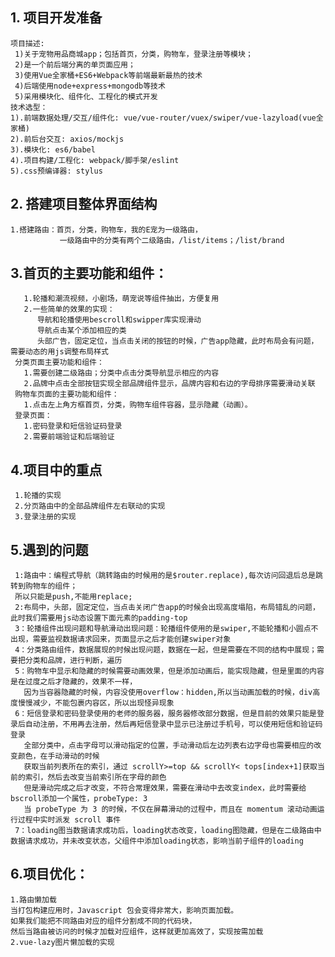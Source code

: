 
## 1. 项目开发准备
    项目描述:
     1)关于宠物用品商城app；包括首页，分类，购物车，登录注册等模块；
     2)是一个前后端分离的单页面应用；
     3)使用Vue全家桶+ES6+Webpack等前端最新最热的技术
     4)后端使用node+express+mongodb等技术
     5)采用模块化、组件化、工程化的模式开发
    技术选型：
    1).前端数据处理/交互/组件化: vue/vue-router/vuex/swiper/vue-lazyload(vue全家桶)
    2).前后台交互: axios/mockjs
    3).模块化: es6/babel
    4).项目构建/工程化: webpack/脚手架/eslint
    5).css预编译器: stylus


## 2. 搭建项目整体界面结构
    1.搭建路由：首页，分类，购物车，我的E宠为一级路由，
               一级路由中的分类有两个二级路由，/list/items；/list/brand
## 3.首页的主要功能和组件：
       1.轮播和潮流视频，小剧场，萌宠说等组件抽出，方便复用
       2.一些简单的效果的实现：
          导航和轮播使用bescroll和swipper库实现滑动
          导航点击某个添加相应的类
          头部广告，固定定位，当点击关闭的按钮的时候，广告app隐藏，此时布局会有问题，需要动态的用js调整布局样式
     分类页面主要功能和组件：
       1.需要创建二级路由；分类中点击分类导航显示相应的内容
       2.品牌中点击全部按钮实现全部品牌组件显示，品牌内容和右边的字母排序需要滑动关联
     购物车页面的主要功能和组件：
       1.点击左上角方框首页，分类，购物车组件容器，显示隐藏（动画）。
     登录页面：
       1.密码登录和短信验证码登录
       2.需要前端验证和后端验证

## 4.项目中的重点
     1.轮播的实现
     2.分页路由中的全部品牌组件左右联动的实现
     3.登录注册的实现


## 5.遇到的问题
     1:路由中：编程式导航（跳转路由的时候用的是$router.replace),每次访问回退后总是跳转到购物车的组件；
     所以只能是push,不能用replace;
     2:布局中，头部，固定定位，当点击关闭广告app的时候会出现高度塌陷，布局错乱的问题，此时我们需要用js动态设置下面元素的padding-top
     3：轮播组件出现问题和导航滑动出现问题：轮播组件使用的是swiper,不能轮播和小圆点不出现，需要监视数据请求回来，页面显示之后才能创建swiper对象
     4：分类路由组件，数据展现的时候出现问题，数据在一起，但是需要在不同的结构中展现；需要把分类和品牌，进行判断，遍历
     5：购物车中显示和隐藏的时候需要动画效果，但是添加动画后，能实现隐藏，但是里面的内容是在过度之后才隐藏的，效果不一样，
       因为当容器隐藏的时候，内容没使用overflow：hidden,所以当动画加载的时候，div高度慢慢减少，不能包裹内容区，所以出现怪异现象
     6：短信登录和密码登录使用的老师的服务器，服务器修改部分数据，但是目前的效果只能是登录后自动注册，不用再去注册，然后再短信登录中显示已注册过手机号，可以使用短信和验证码登录
       全部分类中，点击字母可以滑动指定的位置，手动滑动后左边列表右边字母也需要相应的改变颜色，在手动滑动的时候
       获取当前列表所在的索引，通过 scrollY>=top && scrollY< tops[index+1]获取当前的索引，然后去改变当前索引所在字母的颜色
       但是滑动完成之后才改变，不符合常理效果，需要在滑动中去改变index，此时需要给bscroll添加一个属性，probeType: 3
       当 probeType 为 3 的时候，不仅在屏幕滑动的过程中，而且在 momentum 滚动动画运行过程中实时派发 scroll 事件
     7：loading图当数据请求成功后，loading状态改变，loading图隐藏，但是在二级路由中数据请求成功，并未改变状态，父组件中添加loading状态，影响当前子组件的loading

## 6.项目优化：
    1.路由懒加载
    当打包构建应用时，Javascript 包会变得非常大，影响页面加载。
    如果我们能把不同路由对应的组件分割成不同的代码块，
    然后当路由被访问的时候才加载对应组件，这样就更加高效了，实现按需加载
    2.vue-lazy图片懒加载的实现





